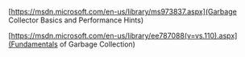 [https://msdn.microsoft.com/en-us/library/ms973837.aspx](Garbage Collector Basics and Performance Hints)

[https://msdn.microsoft.com/en-us/library/ee787088(v=vs.110).aspx](Fundamentals of Garbage Collection)

